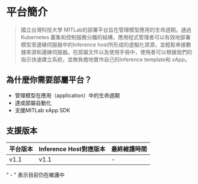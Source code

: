 # 平台簡介


> 國立台灣科技大學 MITLab的部署平台旨在管理模型應用的生命週期。通過 Kubernetes 叢集和控制服務分離的結構，應用程式管理者可以有效地部署模型至邊緣伺服器中的Inference host所形成的虛擬化資源，並輕鬆串接數據來源和邊緣伺服器。在部屬文件以及使用手冊中，使用者可以根據我們的指示快速建立系統，並無負擔地實作自己的Inference template和 xApp。

## 為什麼你需要部屬平台？

- 管理模型在應用（application）中的生命週期
- 達成部屬自動化
- 支援MITLab xApp SDK

## 支援版本

| **平台版本** | **Inference Host對應版本** | **最終維護時間** |
| --- | --- | --- |
| ​v1.1 | ​v1.1 | ​- |

" - " 表示目前仍在維護中